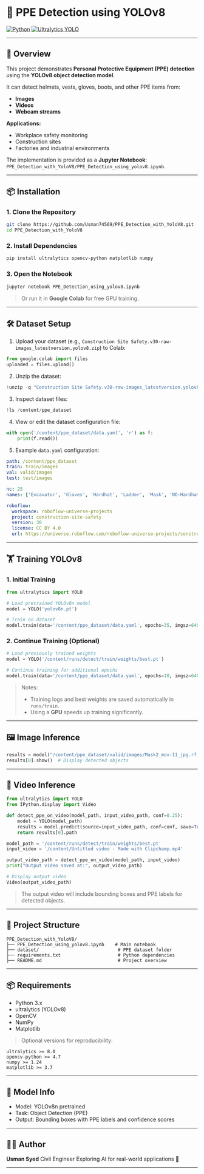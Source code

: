 # 🦺 PPE Detection using YOLOv8

[![Python](https://img.shields.io/badge/Python-3.x-blue)](https://www.python.org/)
[![Ultralytics YOLO](https://img.shields.io/badge/YOLOv8-Ultralytics-orange)](https://github.com/ultralytics/ultralytics)

---

## 📌 Overview

This project demonstrates **Personal Protective Equipment (PPE) detection** using the **YOLOv8 object detection model**.

It can detect helmets, vests, gloves, boots, and other PPE items from:

* **Images**
* **Videos**
* **Webcam streams**

**Applications:**

* Workplace safety monitoring
* Construction sites
* Factories and industrial environments

The implementation is provided as a **Jupyter Notebook**:
`PPE_Detection_with_YoloV8/PPE_Detection_using_yolov8.ipynb`.

---

## 📦 Installation

### 1. Clone the Repository

```bash
git clone https://github.com/Usman74569/PPE_Detection_with_YoloV8.git
cd PPE_Detection_with_YoloV8
```

### 2. Install Dependencies

```bash
pip install ultralytics opencv-python matplotlib numpy
```

### 3. Open the Notebook

```bash
jupyter notebook PPE_Detection_using_yolov8.ipynb
```

> Or run it in **Google Colab** for free GPU training.

---

## 🛠 Dataset Setup

1. Upload your dataset (e.g., `Construction Site Safety.v30-raw-images_latestversion.yolov8.zip`) to Colab:

```python
from google.colab import files
uploaded = files.upload()
```

2. Unzip the dataset:

```python
!unzip -q "Construction Site Safety.v30-raw-images_latestversion.yolov8.zip" -d /content/ppe_dataset
```

3. Inspect dataset files:

```python
!ls /content/ppe_dataset
```

4. View or edit the dataset configuration file:

```python
with open('/content/ppe_dataset/data.yaml', 'r') as f:
    print(f.read())
```

5. Example `data.yaml` configuration:

```yaml
path: /content/ppe_dataset
train: train/images
val: valid/images
test: test/images

nc: 25
names: ['Excavator', 'Gloves', 'Hardhat', 'Ladder', 'Mask', 'NO-Hardhat', 'NO-Mask', 'NO-Safety Vest', 'Person', 'SUV', 'Safety Cone', 'Safety Vest', 'bus', 'dump truck', 'fire hydrant', 'machinery', 'mini-van', 'sedan', 'semi', 'trailer', 'truck and trailer', 'truck', 'van', 'vehicle', 'wheel loader']

roboflow:
  workspace: roboflow-universe-projects
  project: construction-site-safety
  version: 30
  license: CC BY 4.0
  url: https://universe.roboflow.com/roboflow-universe-projects/construction-site-safety/dataset/30
```

---

## 🏋️ Training YOLOv8

### 1. Initial Training

```python
from ultralytics import YOLO

# Load pretrained YOLOv8n model
model = YOLO('yolov8n.pt')

# Train on dataset
model.train(data='/content/ppe_dataset/data.yaml', epochs=35, imgsz=640)
```

### 2. Continue Training (Optional)

```python
# Load previously trained weights
model = YOLO('/content/runs/detect/train/weights/best.pt')

# Continue training for additional epochs
model.train(data='/content/ppe_dataset/data.yaml', epochs=10, imgsz=640)
```

> Notes:
>
> * Training logs and best weights are saved automatically in `runs/train`.
> * Using a **GPU** speeds up training significantly.

---

## 🖼 Image Inference

```python
results = model("/content/ppe_dataset/valid/images/Mask2_mov-11_jpg.rf.918a13fa7ce3fd15ed1d138a75751bd4.jpg")
results[0].show()  # Display detected objects
```

---

## 🎥 Video Inference

```python
from ultralytics import YOLO
from IPython.display import Video

def detect_ppe_on_video(model_path, input_video_path, conf=0.25):
    model = YOLO(model_path)
    results = model.predict(source=input_video_path, conf=conf, save=True)
    return results[0].path

model_path = '/content/runs/detect/train/weights/best.pt'
input_video = '/content/Untitled video - Made with Clipchamp.mp4'

output_video_path = detect_ppe_on_video(model_path, input_video)
print("Output video saved at:", output_video_path)

# Display output video
Video(output_video_path)
```

> The output video will include bounding boxes and PPE labels for detected objects.

---

## 📁 Project Structure

```
PPE_Detection_with_YoloV8/
├── PPE_Detection_using_yolov8.ipynb    # Main notebook
├── dataset/                             # PPE dataset folder
├── requirements.txt                     # Python dependencies
├── README.md                            # Project overview
```

---

## 📦 Requirements

* Python 3.x
* ultralytics (YOLOv8)
* OpenCV
* NumPy
* Matplotlib

> Optional versions for reproducibility:

```
ultralytics >= 8.0
opencv-python >= 4.7
numpy >= 1.24
matplotlib >= 3.7
```

---

## 🧠 Model Info

* Model: YOLOv8n pretrained
* Task: Object Detection (PPE)
* Output: Bounding boxes with PPE labels and confidence scores

---

## 🙋‍♂️ Author

**Usman Syed**
Civil Engineer
Exploring AI for real-world applications 🌿

---

